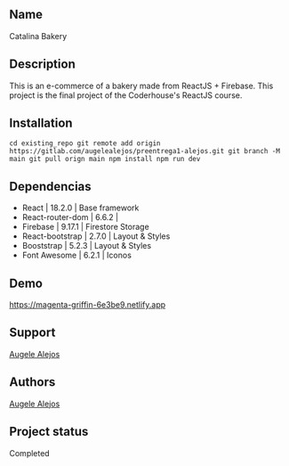 ## Name
Catalina Bakery

## Description
This is an e-commerce of a bakery made from ReactJS + Firebase. This project is the final project of the Coderhouse's ReactJS course.

## Installation
`cd existing_repo
git remote add origin https://gitlab.com/augelealejos/preentrega1-alejos.git
git branch -M main
git pull orign main
npm install
npm run dev`

## Dependencias
- React            |  18.2.0 | Base framework
- React-router-dom |  6.6.2  | 
- Firebase         |  9.17.1 | Firestore Storage
- React-bootstrap  |  2.7.0  | Layout & Styles
- Booststrap       |  5.2.3  | Layout & Styles
- Font Awesome     |  6.2.1  | Iconos

## Demo
https://magenta-griffin-6e3be9.netlify.app

## Support
[Augele Alejos](https://www.linkedin.com/in/augelealejos/)

## Authors
[Augele Alejos](https://www.linkedin.com/in/augelealejos/)

## Project status
Completed
